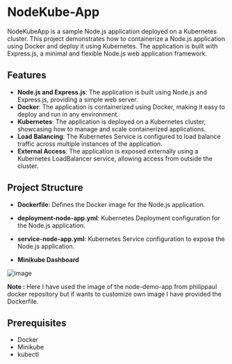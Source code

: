 # NodeKube-App
NodeKubeApp is a sample Node.js application deployed on a Kubernetes cluster. This project demonstrates how to containerize a Node.js application using Docker and deploy it using Kubernetes. The application is built with Express.js, a minimal and flexible Node.js web application framework.



## Features

- **Node.js and Express.js**: The application is built using Node.js and Express.js, providing a simple web server.
- **Docker**: The application is containerized using Docker, making it easy to deploy and run in any environment.
- **Kubernetes**: The application is deployed on a Kubernetes cluster, showcasing how to manage and scale containerized applications.
- **Load Balancing**: The Kubernetes Service is configured to load balance traffic across multiple instances of the application.
- **External Access**: The application is exposed externally using a Kubernetes LoadBalancer service, allowing access from outside the cluster.

## Project Structure

- **Dockerfile**: Defines the Docker image for the Node.js application.
- **deployment-node-app.yml**: Kubernetes Deployment configuration for the Node.js application.
- **service-node-app.yml**: Kubernetes Service configuration to expose the Node.js application.

- **Minikube Dashboard**

 ![image](https://github.com/user-attachments/assets/6023c390-1a8b-4297-96cb-ae4ead51a339)

**Note :** Here I have used the image of the node-demo-app from philippaul docker repository but if wants to customize own image I have provided the Dockerfile.

## Prerequisites

- Docker
- Minikube
- kubectl
